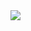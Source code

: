 <img src="https://capsule-render.vercel.app/api?type=Waving&color=auto&height=300&section=header&text=Welcome-nl-Pgm_Kang%20&fontSize=90" />
